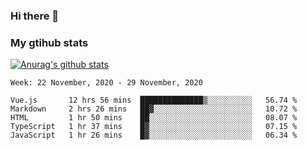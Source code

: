 ### Hi there 👋

### My gtihub stats

[![Anurag's github stats](https://github-readme-stats.vercel.app/api?username=gaozhidong)](https://github.com/gaozhidong/github-readme-stats)

<!--START_SECTION:waka-->
```text
Week: 22 November, 2020 - 29 November, 2020

Vue.js       12 hrs 56 mins  ██████████████▒░░░░░░░░░░   56.74 % 
Markdown     2 hrs 26 mins   ██▓░░░░░░░░░░░░░░░░░░░░░░   10.72 % 
HTML         1 hr 50 mins    ██░░░░░░░░░░░░░░░░░░░░░░░   08.07 % 
TypeScript   1 hr 37 mins    █▓░░░░░░░░░░░░░░░░░░░░░░░   07.15 % 
JavaScript   1 hr 26 mins    █▓░░░░░░░░░░░░░░░░░░░░░░░   06.34 % 
```
<!--END_SECTION:waka-->